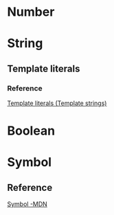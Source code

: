 # Number
# String
## Template literals
### Reference
[Template literals (Template strings)](https://developer.mozilla.org/en-US/docs/Web/JavaScript/Reference/Template_literals)

# Boolean

# Symbol
## Reference
[Symbol -MDN](https://developer.mozilla.org/en-US/docs/Web/JavaScript/Reference/Global_Objects/Symbol)